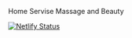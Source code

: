 Home Servise Massage and Beauty

[![Netlify Status](https://api.netlify.com/api/v1/badges/db5f7355-d242-4bd0-a10f-0287ff8c7fda/deploy-status)](https://app.netlify.com/sites/algarvehomemassageandbeauty/deploys)